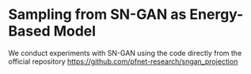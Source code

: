 # Sampling from SN-GAN as Energy-Based Model

We conduct experiments with SN-GAN using the code directly from the official repository 
https://github.com/pfnet-research/sngan_projection

